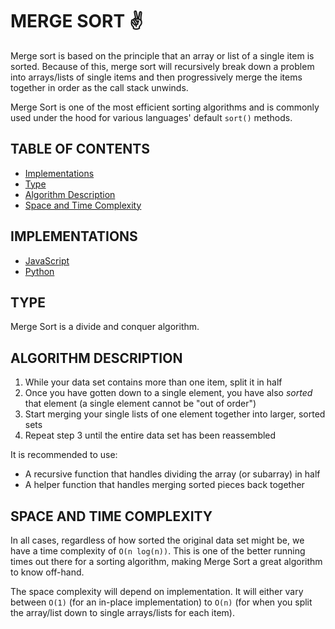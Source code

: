 # MERGE SORT ✌️

Merge sort is based on the principle that an array or list of a single item is sorted. Because of this, merge sort will recursively break down a problem into arrays/lists of single items and then progressively merge the items together in order as the call stack unwinds.

Merge Sort is one of the most efficient sorting algorithms and is commonly used under the hood for various languages' default `sort()` methods.

## TABLE OF CONTENTS

- [Implementations](#implementations)
- [Type](#type)
- [Algorithm Description](#algorithm-description)
- [Space and Time Complexity](#space-and-time-complexity)

## IMPLEMENTATIONS

- [JavaScript](mergeSort.js)
- [Python](merge_sort.py)

## TYPE

Merge Sort is a divide and conquer algorithm.

## ALGORITHM DESCRIPTION

1. While your data set contains more than one item, split it in half
2. Once you have gotten down to a single element, you have also _sorted_ that element
   (a single element cannot be "out of order")
3. Start merging your single lists of one element together into larger, sorted sets
4. Repeat step 3 until the entire data set has been reassembled

It is recommended to use:

- A recursive function that handles dividing the array (or subarray) in half
- A helper function that handles merging sorted pieces back together

## SPACE AND TIME COMPLEXITY

In all cases, regardless of how sorted the original data set might be, we have a time complexity of `O(n log(n))`. This is one of the better running times out there for a sorting algorithm, making Merge Sort a great algorithm to know off-hand.

The space complexity will depend on implementation. It will either vary between `O(1)` (for an in-place implementation) to `O(n)` (for when you split the array/list down to single arrays/lists for each item).
